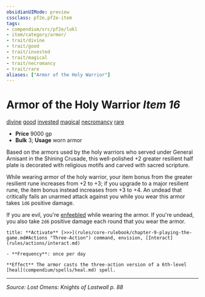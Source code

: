 ```yaml
---
obsidianUIMode: preview
cssclass: pf2e,pf2e-item
tags:
- compendium/src/pf2e/lokl
- item/category/armor/
- trait/divine
- trait/good
- trait/invested
- trait/magical
- trait/necromancy
- trait/rare
aliases: ["Armor of the Holy Warrior"]
---
```

# Armor of the Holy Warrior *Item 16*  
[divine](divine.md "Divine Tradition Trait")  [good](good.md "Good Alignment Trait")  [invested](invested.md "Invested Item Trait")  [magical](magical.md "Magical Item Trait")  [necromancy](necromancy.md "Necromancy School Trait")  [rare](rare.md "Rare Rarity Trait")  

- **Price** 9000 gp
- **Bulk** 3; **Usage** worn armor

Based on the armors used by the holy warriors who served under General Arnisant in the Shining Crusade, this well-polished +2 greater resilient half plate is decorated with religious motifs and carved with sacred scripture.

While wearing armor of the holy warrior, your item bonus from the greater resilient rune increases from +2 to +3; if you upgrade to a major resilient rune, the item bonus instead increases from +3 to +4. An undead that critically fails an unarmed attack against you while you wear this armor takes `1d6` positive damage.

If you are evil, you're [enfeebled](conditions.md#Enfeebled) while wearing the armor. If you're undead, you also take `2d6` positive damage each round that you wear the armor.

```ad-embed-ability
title: **Activate** [>>>](rules/core-rulebook/chapter-9-playing-the-game.md#Actions "Three-Action") command, envision, [Interact](rules/actions/interact.md)

- **Frequency**: once per day

**Effect** The armor casts the three-action version of a 6th-level [heal](compendium/spells/heal.md) spell.
```


---
*Source: Lost Omens: Knights of Lastwall p. 88*